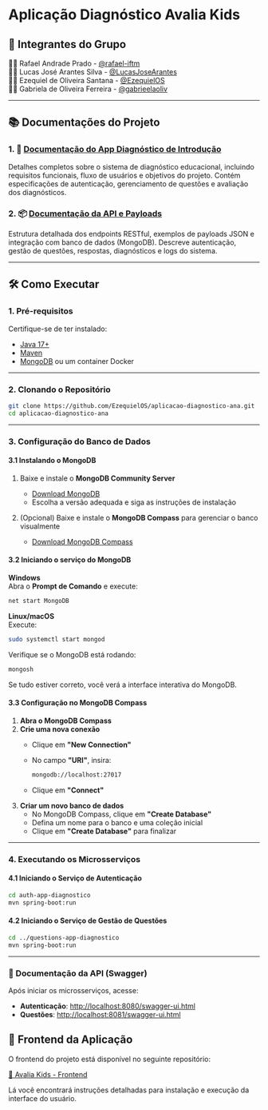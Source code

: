 # Aplicação Diagnóstico Avalia Kids

## 👥 Integrantes do Grupo  

👨‍💻 Rafael Andrade Prado - [@rafael-iftm](https://github.com/rafael-iftm)  
👨‍💻 Lucas José Arantes Silva - [@LucasJoseArantes](https://github.com/LucasJoseArantes)  
👨‍💻 Ezequiel de Oliveira Santana - [@EzequielOS](https://github.com/EzequielOS)  
👩‍💻 Gabriela de Oliveira Ferreira - [@gabrieelaoliv](https://github.com/gabrieelaoliv)  

---

## 📚 Documentações do Projeto  


### 1. 📑 [**Documentação do App Diagnóstico de Introdução**](https://docs.google.com/document/d/1THPYEIUaSC15rjibWeJmcnnHxD8x3AJMOqJuseEhaTo/edit?usp=sharing)  

Detalhes completos sobre o sistema de diagnóstico educacional, incluindo requisitos funcionais, fluxo de usuários e objetivos do projeto. Contém especificações de autenticação, gerenciamento de questões e avaliação dos diagnósticos.  

### 2. 📦 [**Documentação da API e Payloads**](https://docs.google.com/document/d/13IP7fUWq2S4QqGz-Dw2eXgu5wZH0xhV3hncvay0K_Nw/edit?usp=sharing)  
Estrutura detalhada dos endpoints RESTful, exemplos de payloads JSON e integração com banco de dados (MongoDB). Descreve autenticação, gestão de questões, respostas, diagnósticos e logs do sistema.  

---


## 🛠️ Como Executar  

### 1. Pré-requisitos  

Certifique-se de ter instalado:  

- [Java 17+](https://adoptium.net/)  
- [Maven](https://maven.apache.org/)  
- [MongoDB](https://www.mongodb.com/try/download/community) ou um container Docker  

---

### 2. Clonando o Repositório  

```sh
git clone https://github.com/EzequielOS/aplicacao-diagnostico-ana.git
cd aplicacao-diagnostico-ana
```

---

### 3. Configuração do Banco de Dados  

#### 3.1 Instalando o MongoDB  

1. Baixe e instale o **MongoDB Community Server**  
   - [Download MongoDB](https://www.mongodb.com/try/download/community)  
   - Escolha a versão adequada e siga as instruções de instalação  

2. (Opcional) Baixe e instale o **MongoDB Compass** para gerenciar o banco visualmente  
   - [Download MongoDB Compass](https://www.mongodb.com/try/download/compass)  

#### 3.2 Iniciando o serviço do MongoDB  

**Windows**  
Abra o **Prompt de Comando** e execute:  

```sh
net start MongoDB
```

**Linux/macOS**  
Execute:  

```sh
sudo systemctl start mongod
```

Verifique se o MongoDB está rodando:  

```sh
mongosh
```

Se tudo estiver correto, você verá a interface interativa do MongoDB.

#### 3.3 Configuração no MongoDB Compass  

1. **Abra o MongoDB Compass**  
2. **Crie uma nova conexão**  
   - Clique em **"New Connection"**  
   - No campo **"URI"**, insira:  

     ```sh
     mongodb://localhost:27017
     ```

   - Clique em **"Connect"**  
3. **Criar um novo banco de dados**  
   - No MongoDB Compass, clique em **"Create Database"**  
   - Defina um nome para o banco e uma coleção inicial  
   - Clique em **"Create Database"** para finalizar  

---

### 4. Executando os Microsserviços  

#### 4.1 Iniciando o Serviço de Autenticação  

```sh
cd auth-app-diagnostico
mvn spring-boot:run
```

#### 4.2 Iniciando o Serviço de Gestão de Questões  

```sh
cd ../questions-app-diagnostico
mvn spring-boot:run
```

---

### 🔗 Documentação da API (Swagger)  

Após iniciar os microsserviços, acesse:  

- **Autenticação**: [http://localhost:8080/swagger-ui.html](http://localhost:8080/swagger-ui.html)  
- **Questões**: [http://localhost:8081/swagger-ui.html](http://localhost:8081/swagger-ui.html)  

## 🎨 Frontend da Aplicação  

O frontend do projeto está disponível no seguinte repositório:  

[🔗 Avalia Kids - Frontend](https://github.com/rafael-iftm/avalia-kids)  

Lá você encontrará instruções detalhadas para instalação e execução da interface do usuário.  
